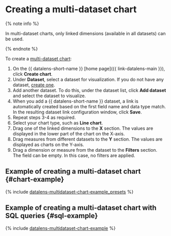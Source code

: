 # Creating a multi-dataset chart

{% note info %}

In multi-dataset charts, only linked dimensions (available in all datasets) can be used.

{% endnote %}

To create a [multi-dataset chart](../../concepts/chart/index.md#multi-dataset-charts):

1. On the {{ datalens-short-name }} [home page]({{ link-datalens-main }}), click **Create chart**.
1. Under **Dataset**, select a dataset for visualization. If you do not have any dataset, [create one](../dataset/create.md).
1. Add another dataset. To do this, under the dataset list, click **Add dataset** and select the dataset to visualize.
1. When you add a {{ datalens-short-name }} dataset, a link is automatically created based on the first field name and data type match. In the resulting dataset link configuration window, click **Save**.
1. Repeat steps 3-4 as required.
1. Select your chart type, such as **Line chart**.
1. Drag one of the linked dimensions to the **X** section. The values are displayed in the lower part of the chart on the X-axis.
1. Drag measures from different datasets to the **Y** section. The values are displayed as charts on the Y-axis.
1. Drag a dimension or measure from the dataset to the **Filters** section. The field can be empty. In this case, no filters are applied.



## Example of creating a multi-dataset chart {#chart-example}

{% include [datalens-multidataset-chart-example_presets](../../../_includes/datalens/datalens-multidataset-chart-example_presets.md) %}


## Example of creating a multi-dataset chart with SQL queries {#sql-example}


{% include [datalens-multidataset-chart-example](../../../_includes/datalens/datalens-multidataset-chart-example.md) %}

